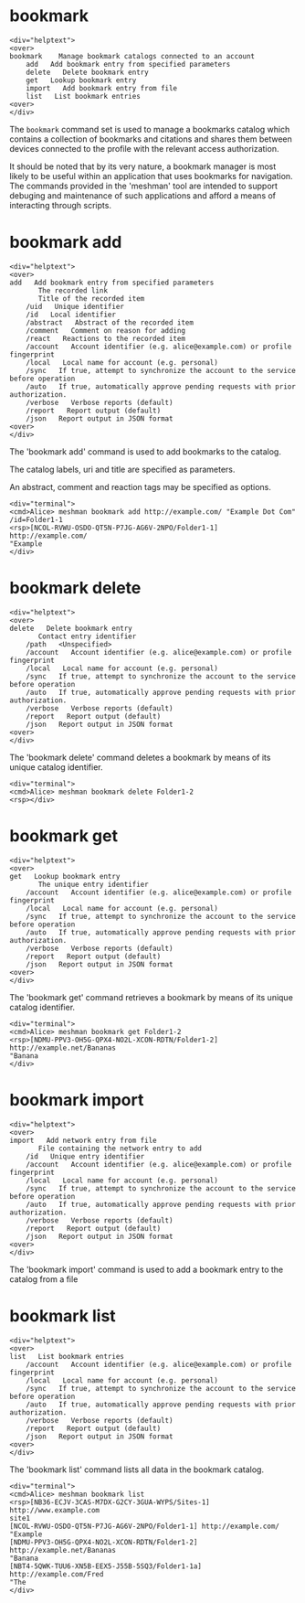 

# bookmark

~~~~
<div="helptext">
<over>
bookmark    Manage bookmark catalogs connected to an account
    add   Add bookmark entry from specified parameters
    delete   Delete bookmark entry
    get   Lookup bookmark entry
    import   Add bookmark entry from file
    list   List bookmark entries
<over>
</div>
~~~~

The `bookmark` command set is used to manage a bookmarks catalog which contains
a collection of bookmarks and citations and shares them between devices connected 
to the profile with the relevant access authorization.

It should be noted that by its very nature, a bookmark manager is most likely 
to be useful within an application that uses bookmarks for navigation. The
commands provided in the 'meshman' tool are intended to support debuging and 
maintenance of such applications and afford a means of interacting through scripts.


# bookmark add

~~~~
<div="helptext">
<over>
add   Add bookmark entry from specified parameters
       The recorded link
       Title of the recorded item
    /uid   Unique identifier
    /id   Local identifier
    /abstract   Abstract of the recorded item
    /comment   Comment on reason for adding
    /react   Reactions to the recorded item
    /account   Account identifier (e.g. alice@example.com) or profile fingerprint
    /local   Local name for account (e.g. personal)
    /sync   If true, attempt to synchronize the account to the service before operation
    /auto   If true, automatically approve pending requests with prior authorization.
    /verbose   Verbose reports (default)
    /report   Report output (default)
    /json   Report output in JSON format
<over>
</div>
~~~~

The 'bookmark add' command is used to add bookmarks to the catalog.

The catalog labels, uri and title are specified as parameters.

An abstract, comment and reaction tags may be specified as options.


~~~~
<div="terminal">
<cmd>Alice> meshman bookmark add http://example.com/ "Example Dot Com" /id=Folder1-1 
<rsp>[NCOL-RVWU-OSDO-QT5N-P7JG-AG6V-2NPO/Folder1-1] http://example.com/
"Example
</div>
~~~~



# bookmark delete

~~~~
<div="helptext">
<over>
delete   Delete bookmark entry
       Contact entry identifier
    /path   <Unspecified>
    /account   Account identifier (e.g. alice@example.com) or profile fingerprint
    /local   Local name for account (e.g. personal)
    /sync   If true, attempt to synchronize the account to the service before operation
    /auto   If true, automatically approve pending requests with prior authorization.
    /verbose   Verbose reports (default)
    /report   Report output (default)
    /json   Report output in JSON format
<over>
</div>
~~~~

The 'bookmark delete' command deletes a bookmark by means of its unique catalog identifier.


~~~~
<div="terminal">
<cmd>Alice> meshman bookmark delete Folder1-2
<rsp></div>
~~~~



# bookmark get

~~~~
<div="helptext">
<over>
get   Lookup bookmark entry
       The unique entry identifier
    /account   Account identifier (e.g. alice@example.com) or profile fingerprint
    /local   Local name for account (e.g. personal)
    /sync   If true, attempt to synchronize the account to the service before operation
    /auto   If true, automatically approve pending requests with prior authorization.
    /verbose   Verbose reports (default)
    /report   Report output (default)
    /json   Report output in JSON format
<over>
</div>
~~~~

The 'bookmark get' command retrieves a bookmark by means of its unique catalog identifier.


~~~~
<div="terminal">
<cmd>Alice> meshman bookmark get Folder1-2
<rsp>[NDMU-PPV3-OH5G-QPX4-NO2L-XCON-RDTN/Folder1-2] http://example.net/Bananas
"Banana
</div>
~~~~



# bookmark import

~~~~
<div="helptext">
<over>
import   Add network entry from file
       File containing the network entry to add
    /id   Unique entry identifier
    /account   Account identifier (e.g. alice@example.com) or profile fingerprint
    /local   Local name for account (e.g. personal)
    /sync   If true, attempt to synchronize the account to the service before operation
    /auto   If true, automatically approve pending requests with prior authorization.
    /verbose   Verbose reports (default)
    /report   Report output (default)
    /json   Report output in JSON format
<over>
</div>
~~~~

The 'bookmark import' command is used to add a bookmark entry to the catalog
from a file


# bookmark list

~~~~
<div="helptext">
<over>
list   List bookmark entries
    /account   Account identifier (e.g. alice@example.com) or profile fingerprint
    /local   Local name for account (e.g. personal)
    /sync   If true, attempt to synchronize the account to the service before operation
    /auto   If true, automatically approve pending requests with prior authorization.
    /verbose   Verbose reports (default)
    /report   Report output (default)
    /json   Report output in JSON format
<over>
</div>
~~~~

The 'bookmark list' command lists all data in the bookmark catalog.


~~~~
<div="terminal">
<cmd>Alice> meshman bookmark list
<rsp>[NB36-ECJV-3CAS-M7DX-G2CY-3GUA-WYPS/Sites-1] http://www.example.com
site1
[NCOL-RVWU-OSDO-QT5N-P7JG-AG6V-2NPO/Folder1-1] http://example.com/
"Example
[NDMU-PPV3-OH5G-QPX4-NO2L-XCON-RDTN/Folder1-2] http://example.net/Bananas
"Banana
[NBT4-5QWK-TUU6-XN5B-EEX5-J55B-5SQ3/Folder1-1a] http://example.com/Fred
"The
</div>
~~~~



